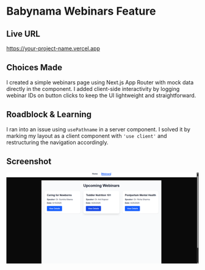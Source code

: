 
# Babynama Webinars Feature

## Live URL
https://your-project-name.vercel.app

## Choices Made
I created a simple webinars page using Next.js App Router with mock data directly in the component. I added client-side interactivity by logging webinar IDs on button clicks to keep the UI lightweight and straightforward.

## Roadblock & Learning
I ran into an issue using `usePathname` in a server component. I solved it by marking my layout as a client component with `'use client'` and restructuring the navigation accordingly.

## Screenshot
![Webinars Page Screenshot](./screenshot.png)
